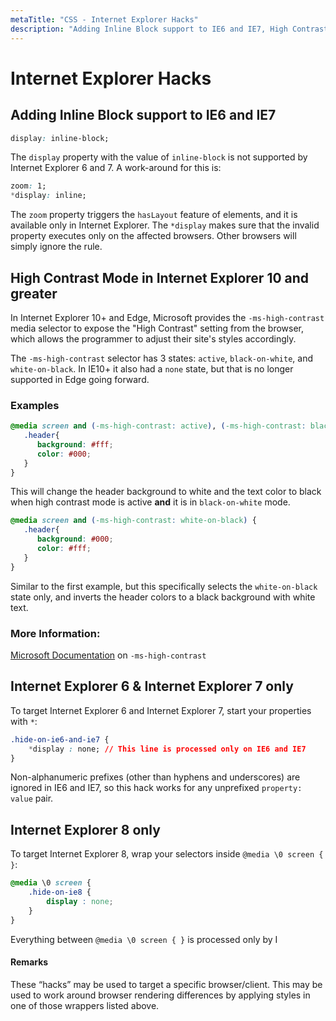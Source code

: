 ```yaml
---
metaTitle: "CSS - Internet Explorer Hacks"
description: "Adding Inline Block support to IE6 and IE7, High Contrast Mode in Internet Explorer 10 and greater, Internet Explorer 6 & Internet Explorer 7 only, Internet Explorer 8 only"
---
```


# Internet Explorer Hacks



## Adding Inline Block support to IE6 and IE7


```css
display: inline-block;

```

The `display` property with the value of `inline-block` is not supported by Internet Explorer 6 and 7. A work-around for this is:

```css
zoom: 1;
*display: inline;

```

The `zoom` property triggers the `hasLayout` feature of elements, and it is available only in Internet Explorer. The `*display` makes sure that the invalid property executes only on the affected browsers. Other browsers will simply ignore the rule.



## High Contrast Mode in Internet Explorer 10 and greater


In Internet Explorer 10+ and Edge, Microsoft provides the `-ms-high-contrast` media selector to expose the "High Contrast" setting from the browser, which allows the programmer to adjust their site's styles accordingly.

The `-ms-high-contrast` selector has 3 states: `active`, `black-on-white`, and `white-on-black`. In IE10+ it also had a `none` state, but that is no longer supported in Edge going forward.

### Examples

```css
@media screen and (-ms-high-contrast: active), (-ms-high-contrast: black-on-white) {
   .header{
      background: #fff;
      color: #000;
   }
}

```

This will change the header background to white and the text color to black when high contrast mode is active **and** it is in `black-on-white` mode.

```css
@media screen and (-ms-high-contrast: white-on-black) {
   .header{
      background: #000;
      color: #fff;
   }
}

```

Similar to the first example, but this specifically selects the `white-on-black` state only, and inverts the header colors to a black background with white text.

### More Information:

[Microsoft Documentation](https://msdn.microsoft.com/en-us/library/windows/apps/hh465764.aspx) on `-ms-high-contrast`



## Internet Explorer 6 & Internet Explorer 7 only


To target Internet Explorer 6 and Internet Explorer 7, start your properties with `*`:

```css
.hide-on-ie6-and-ie7 {
    *display : none; // This line is processed only on IE6 and IE7
}

```

Non-alphanumeric prefixes (other than hyphens and underscores) are ignored in IE6 and IE7, so this hack works for any unprefixed `property: value` pair.



## Internet Explorer 8 only


To target Internet Explorer 8, wrap your selectors inside `@media \0 screen { }`:

```css
@media \0 screen {
    .hide-on-ie8 {
        display : none;
    }
}

```

Everything between `@media \0 screen { }` is processed only by I



#### Remarks


These “hacks” may be used to target a specific browser/client. This may be used to work around browser rendering differences by applying styles in one of those wrappers listed above.

